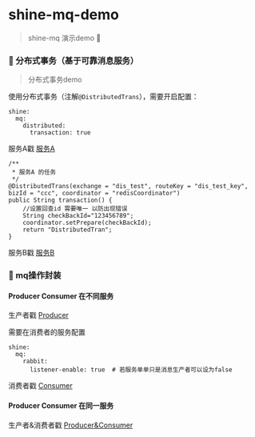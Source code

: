 # shine-mq-demo 

> shine-mq 演示demo 🎥

### 🎈 分布式事务（基于可靠消息服务）

> 分布式事务demo

使用分布式事务（注解``@DistributedTrans``），需要开启配置：

```
shine:
  mq:
    distributed:
      transaction: true
```

服务A戳 [服务A](https://github.com/7le/shine-mq-demo/tree/master/distributed-transaction)

```
/**
 * 服务A 的任务
 */
@DistributedTrans(exchange = "dis_test", routeKey = "dis_test_key", bizId = "ccc", coordinator = "redisCoordinator")
public String transaction() {
    //设置回查id 需要唯一 以防出现错误
    String checkBackId="123456789";
    coordinator.setPrepare(checkBackId);
    return "DistributedTran";
}
```

服务B戳 [服务B](https://github.com/7le/shine-mq-demo/tree/master/distributed-transaction-consumer)

### 🎐 mq操作封装

#### Producer Consumer 在不同服务

生产者戳 [Producer](https://github.com/7le/shine-mq-demo/tree/master/msg-encapsulate-1)

需要在消费者的服务配置
```
shine:
  mq:
    rabbit:
      listener-enable: true  # 若服务单单只是消息生产者可以设为false
```
消费者戳 [Consumer](https://github.com/7le/shine-mq-demo/tree/master/msg-encapsulate-2)

#### Producer Consumer 在同一服务

生产者&消费者戳 [Producer&Consumer](https://github.com/7le/shine-mq-demo/tree/master/msg-encapsulate)

